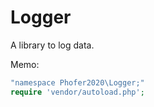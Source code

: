 # Logger

A library to log data.

Memo:
```php
"namespace Phofer2020\Logger;"
require 'vendor/autoload.php';

```

